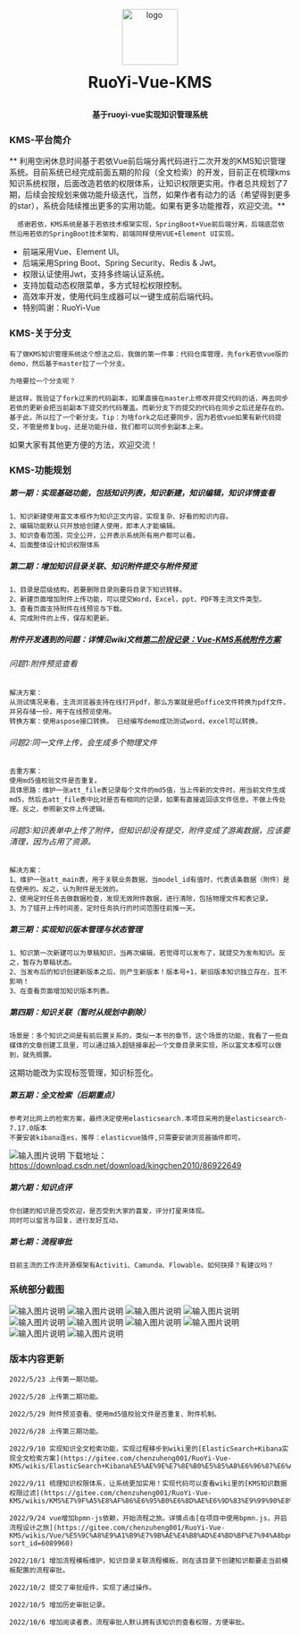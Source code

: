 <p align="center">
    <img alt="logo" src="https://gimg2.baidu.com/image_search/src=http%3A%2F%2Ftm-image.tianyancha.com%2Ftm%2Fea2033f7fc37500d3ba15b3fc965174b.jpg&refer=http%3A%2F%2Ftm-image.tianyancha.com&app=2002&size=f9999,10000&q=a80&n=0&g=0n&fmt=auto?sec=1655900589&t=6a16396c62aee7199f39db2645e10d6b" style="width:100px;" width="180px">
</p>
<h1 align="center" style="margin: 10px 0 30px; font-weight: bold;">RuoYi-Vue-KMS</h1>
<h4 align="center">基于ruoyi-vue实现知识管理系统</h4>

### KMS-平台简介

**
利用空闲休息时间基于若依Vue前后端分离代码进行二次开发的KMS知识管理系统。目前系统已经完成前面五期的阶段（全文检索）的开发，目前正在梳理kms知识系统权限，后面改造若依的权限体系，让知识权限更实用。作者总共规划了7期，后续会按规划来做功能升级迭代，当然，如果作者有动力的话（希望得到更多的star），系统会陆续推出更多的实用功能。如果有更多功能推荐，欢迎交流。**

      感谢若依，KMS系统是基于若依技术框架实现，SpringBoot+Vue前后端分离，后端底层依然沿用若依的SpringBoot技术架构，前端同样使用VUE+Element UI实现。

* 前端采用Vue、Element UI。
* 后端采用Spring Boot、Spring Security、Redis & Jwt。
* 权限认证使用Jwt，支持多终端认证系统。
* 支持加载动态权限菜单，多方式轻松权限控制。
* 高效率开发，使用代码生成器可以一键生成前后端代码。
* 特别鸣谢：RuoYi-Vue

### KMS-关于分支

    有了做KMS知识管理系统这个想法之后，我做的第一件事：代码仓库管理，先fork若依vue版的demo，然后基于master拉了一个分支。
    
    为啥要拉一个分支呢？
    
    是这样，我验证了fork过来的代码副本，如果直接在master上修改并提交代码的话，再去同步若依的更新会把当前副本下提交的代码覆盖。而新分支下的提交的代码在同步之后还是存在的。基于此，所以拉了一个新分支。Tip：为啥fork之后还要同步，因为若依vue如果有新代码提交，不管是修复bug，还是功能升级，我们都可以同步到副本上来。

如果大家有其他更方便的方法，欢迎交流！

### KMS-功能规划

<h5>第一期：实现基础功能，包括知识列表，知识新建，知识编辑，知识详情查看</h5>

    1、知识新建使用富文本框作为知识正文内容，实现复杂、好看的知识内容。
    2、编辑功能默认只开放给创建人使用，即本人才能编辑。
    3、知识查看范围，完全公开，公开表示系统所有用户都可以看。
    4、后面整体设计知识权限体系

<h5>第二期：增加知识目录关联、知识附件提交与附件预览</h5>

    1、目录是层级结构，若要删除目录则要将目录下知识转移。
    2、新建页面增加附件上传功能，可以提交Word，Excel，ppt、PDF等主流文件类型。
    3、查看页面支持附件在线预览与下载。
    4、完成附件的上传，保存和更新。

##### 附件开发遇到的问题：详情见wiki文档[第二阶段记录：Vue-KMS系统附件方案](https://gitee.com/chenzuheng001/RuoYi-Vue-KMS/wikis/%E7%AC%AC%E4%BA%8C%E9%98%B6%E6%AE%B5%E8%AE%B0%E5%BD%95%EF%BC%9AVue-KMS%E7%B3%BB%E7%BB%9F%E9%99%84%E4%BB%B6%E6%96%B9%E6%A1%88)

###### 问题1:附件预览查看

    解决方案：
    从测试情况来看，主流浏览器支持在线打开pdf，那么方案就是把office文件转换为pdf文件，并另存储一份，用于在线预览使用。
    转换方案：使用aspose接口转换。 已经编写demo成功测试word，excel可以转换。

###### 问题2:同一文件上传，会生成多个物理文件

    去重方案：
    使用md5值校验文件是否重复。
    具体思路：维护一张att_file表记录每个文件的md5值，当上传新的文件时，用当前文件生成md5，然后去att_file表中比对是否有相同的记录，如果有直接返回该文件信息，不做上传处理。反之，参照新文件上传逻辑。

###### 问题3:知识表单中上传了附件，但知识却没有提交，附件变成了游离数据，应该要清理，因为占用了资源。

    解决方案：
    1、维护一张att_main表，用于关联业务数据，当model_id有值时，代表该条数据（附件）是在使用的。反之，认为附件是无效的。
    2、使用定时任务去做数据检查，发现无效附件数据，进行清除，包括物理文件和表记录。
    3、为了错开上传时间差，定时任务执行的时间范围往前推一天。

<h5>第三期：实现知识版本管理与状态管理</h5>

    1、知识第一次新建可以为草稿知识，当再次编辑，若觉得可以发布了，就提交为发布知识。反之，暂存为草稿状态。
    2、当发布后的知识创建新版本之后，则产生新版本！版本号+1，新旧版本知识独立存在，互不影响！
    3、在查看页面增加知识版本列表。

<h5>第四期：知识关联（暂时从规划中剔除）</h5>

    场景是：多个知识之间是有前后置关系的，类似一本书的章节，这个场景的功能，我看了一些自媒体的文章创建工具里，可以通过插入超链接串起一个文章目录来实现，所以富文本框可以做到，就先搁置。

这期功能改为实现标签管理，知识标签化。

<h5>第五期：全文检索（后期重点）</h5>

    参考对比网上的检索方案，最终决定使用elasticsearch.本项目采用的是elasticsearch-7.17.0版本
    不要安装kibana连es，推荐：elasticvue插件,只需要安装浏览器插件即可。

![输入图片说明](ruoyi-ui/public/5-1.png)
下载地址：https://download.csdn.net/download/kingchen2010/86922649

<h5>第六期：知识点评</h5>

    你创建的知识是否受欢迎，是否受到大家的喜爱，评分打星来体现。
    同时可以留言与回复，进行友好互动。

<h5>第七期：流程审批</h5>

    目前主流的工作流开源框架有Activiti、Camunda、Flowable。如何抉择？有建议吗？

### 系统部分截图

![输入图片说明](ruoyi-ui/public/1-1.png)
![输入图片说明](ruoyi-ui/public/1-2.png)
![输入图片说明](ruoyi-ui/public/4-1.png)
![输入图片说明](ruoyi-ui/public/search-01.png)
![输入图片说明](ruoyi-ui/public/search-02.png)
![输入图片说明](ruoyi-ui/public/7-1.png.png)
![输入图片说明](ruoyi-ui/public/7-2.png)
![输入图片说明](ruoyi-ui/public/7-3.png)
![输入图片说明](ruoyi-ui/public/7-4.png)
![输入图片说明](ruoyi-ui/public/7-5.png)

### 版本内容更新

    2022/5/23 上传第一期功能。
    
    2022/5/28 上传第二期功能。
    
    2022/5/29 附件预览查看、使用md5值校验文件是否重复、附件机制。
    
    2022/6/28 上传第三期功能。
    
    2022/9/10 实现知识全文检索功能，实现过程移步到wiki里的[ElasticSearch+Kibana实现全文检索方案](https://gitee.com/chenzuheng001/RuoYi-Vue-KMS/wikis/ElasticSearch+Kibana%E5%AE%9E%E7%8E%B0%E5%85%A8%E6%96%87%E6%A3%80%E7%B4%A2%E6%96%B9%E6%A1%88%E2%80%94%E2%80%94SpringBoot%E6%95%B4%E5%90%88)
   
    2022/9/11 梳理知识权限体系，让系统更加实用！实现代码可以查看wiki里的[KMS知识数据权限过滤](https://gitee.com/chenzuheng001/RuoYi-Vue-KMS/wikis/KMS%E7%9F%A5%E8%AF%86%E6%95%B0%E6%8D%AE%E6%9D%83%E9%99%90%E8%BF%87%E6%BB%A4)
    
    2022/9/24 vue增加bpmn-js依赖，开始流程之旅。详情点击[在项目中使用bpmn.js，开启流程设计之旅](https://gitee.com/chenzuheng001/RuoYi-Vue-KMS/wikis/Vue/%E5%9C%A8%E9%A1%B9%E7%9B%AE%E4%B8%AD%E4%BD%BF%E7%94%A8bpmn.js%EF%BC%8C%E5%BC%80%E5%90%AF%E6%B5%81%E7%A8%8B%E8%AE%BE%E8%AE%A1%E4%B9%8B%E6%97%85?sort_id=6089960)

    2022/10/1 增加流程模板维护，知识目录关联流程模板，则在该目录下创建知识都要走当前模板配置的流程审批。

    2022/10/2 提交了审批组件，实现了通过操作。
    
    2022/10/5 增加历史审批记录。
    
    2022/10/6 增加阅读者表，流程审批人默认拥有该知识的查看权限，方便审批。
    
    

